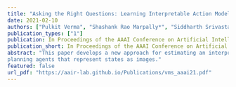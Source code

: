 ```yaml
---
title: "Asking the Right Questions: Learning Interpretable Action Models Through Query Answering"
date: 2021-02-10
authors: ["Pulkit Verma", "Shashank Rao Marpally*", "Siddharth Srivastava"]
publication_types: ["1"]
publication: In Proceedings of the AAAI Conference on Artificial Intelligence, 2021
publication_short: In Proceedings of the AAAI Conference on Artificial Intelligence, 2021
abstract: "This paper develops a new approach for estimating an interpretable, relational model of a black-box autonomous agent that can plan and act. Our main contributions are a new paradigm for estimating such models using a rudimentary query interface with the agent and a hierarchical querying algorithm that generates an interrogation policy for estimating the agent’s internal model in a user-interpretable vocabulary. Empirical evaluation of our approach shows that despite the intractable search space of possible agent models, our approach allows correct and scalable estimation of interpretable agent models for a wide class of black-box autonomous agents. Our results also show that this approach can use predicate classifiers to learn interpretable models of
planning agents that represent states as images."
featured: false
url_pdf: "https://aair-lab.github.io/Publications/vms_aaai21.pdf"
---
```

